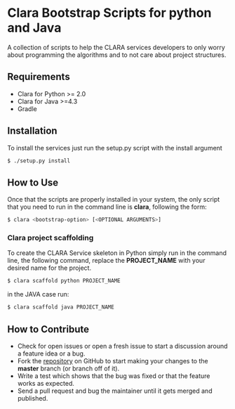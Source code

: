 # Clara Bootstrap Scripts for python and Java

A collection of scripts to help the CLARA services developers to only worry about programming the algorithms and to not
care about project structures.

## Requirements

* Clara for Python >= 2.0
* Clara for Java >=4.3
* Gradle

## Installation

To install the services just run the setup.py script with the install argument

```sh
$ ./setup.py install
```

## How to Use

Once that the scripts are properly installed in your system, the only script that you need to
run in the command line is **clara**, following the form:

```sh
$ clara <bootstrap-option> [<OPTIONAL ARGUMENTS>]
```

### Clara project scaffolding

To create the CLARA Service skeleton in Python simply run in the command line, the following command,
replace the **PROJECT_NAME** with your desired name for the project.

```sh
$ clara scaffold python PROJECT_NAME
```

in the JAVA case run:

```sh
$ clara scaffold java PROJECT_NAME
```

## How to Contribute

* Check for open issues or open a fresh issue to start a discussion around a feature idea or a bug.
* Fork the [repository](https://github.com/royarzun/clara-bootstrap) on GitHub to start making your changes to the **master** branch (or branch off of it).
* Write a test which shows that the bug was fixed or that the feature works as expected.
* Send a pull request and bug the maintainer until it gets merged and published.
